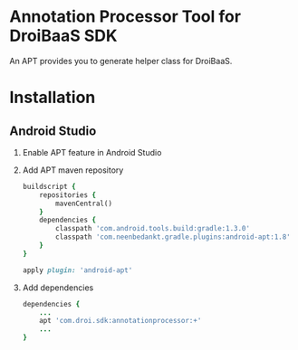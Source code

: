 # Annotation Processor Tool for DroiBaaS SDK
An APT provides you to generate helper class for DroiBaaS. 


# Installation

## Android Studio

1. Enable APT feature in Android Studio
	
2. Add APT maven repository

	```ruby
	buildscript {
		repositories {
			mavenCentral()
		}
		dependencies {
			classpath 'com.android.tools.build:gradle:1.3.0'
			classpath 'com.neenbedankt.gradle.plugins:android-apt:1.8'
		}	
	}
	
	apply plugin: 'android-apt'
	```
	
3. Add dependencies

	```ruby
	dependencies {
		...
		apt 'com.droi.sdk:annotationprocessor:+'
		...
	}
	```
